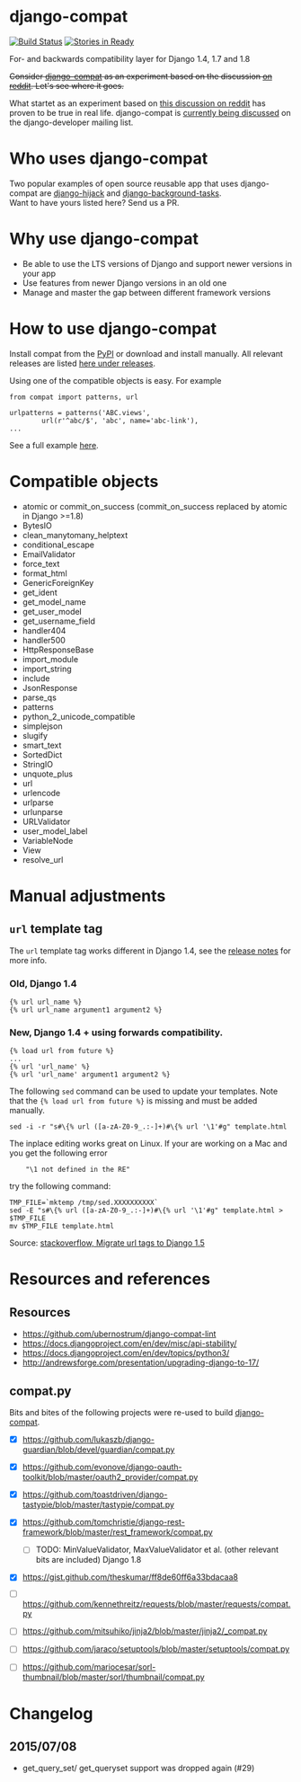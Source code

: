 
django-compat
=============
[![Build Status](https://travis-ci.org/arteria/django-compat.svg?branch=master)](https://travis-ci.org/arteria/django-compat)
[![Stories in Ready](https://badge.waffle.io/arteria/django-compat.png?label=ready&title=Ready)](https://waffle.io/arteria/django-compat)

For- and backwards compatibility layer for Django 1.4, 1.7 and 1.8

~~Consider [django-compat](https://github.com/arteria/django-compat) as an experiment based on the discussion [on reddit](http://redd.it/2jrr4l). Let's see where it goes.~~

What startet as an experiment based on [this discussion on reddit](http://redd.it/2jrr4l) has proven to be true in real life. django-compat is [currently being discussed](https://groups.google.com/d/msg/django-developers/ASnZ5Uyol6Y/yIPUK2SWJekJ) on the django-developer mailing list.  

# Who uses django-compat

Two popular examples of open source reusable app that uses django-compat are [django-hijack](https://github.com/arteria/django-hijack/) and [django-background-tasks](https://github.com/arteria/django-background-tasks).   
Want to have yours listed here? Send us a PR. 

# Why use django-compat

* Be able to use the LTS versions of Django and support newer versions in your app
* Use features from newer Django versions in an old one
* Manage and master the gap between different framework versions

# How to use django-compat

Install compat from the [PyPI](https://pypi.python.org/pypi/django-compat) or download and install manually. All relevant  releases are listed [here under releases](https://github.com/arteria/django-compat/releases).

Using one of the compatible objects is easy. For example

	from compat import patterns, url

	urlpatterns = patterns('ABC.views',
    		url(r'^abc/$', 'abc', name='abc-link'),
   	...
	
See a full example [here](https://github.com/arteria/django-hijack/blob/4966d8865e7e829a562ff2724771628c6590f841/hijack/urls.py#L1).



# Compatible objects

* atomic or commit_on_success (commit_on_success replaced by atomic in Django >=1.8)
* BytesIO
* clean_manytomany_helptext
* conditional_escape
* EmailValidator
* force_text
* format_html
* GenericForeignKey
* get_ident
* get_model_name
* get_user_model
* get_username_field
* handler404
* handler500
* HttpResponseBase
* import_module
* import_string
* include
* JsonResponse
* parse_qs
* patterns
* python_2_unicode_compatible
* simplejson
* slugify
* smart_text
* SortedDict
* StringIO
* unquote_plus
* url
* urlencode
* urlparse
* urlunparse
* URLValidator
* user_model_label
* VariableNode
* View
* resolve_url

# Manual adjustments

## ``url`` template tag 

The  ``url`` template tag works different in Django 1.4, see the [release notes](https://docs.djangoproject.com/en/1.4/releases/1.3/#changes-to-url-and-ssi) for more info. 

### Old, Django 1.4

	{% url url_name %} 
	{% url url_name argument1 argument2 %}
	
### New, Django 1.4 + using forwards compatibility.
	
	{% load url from future %}
	... 
	{% url 'url_name' %} 
	{% url 'url_name' argument1 argument2 %}
	
The following ``sed`` command can be used to update your templates. Note that the ``{% load url from future %}`` is missing and must be added manually.
	
	sed -i -r "s#\{% url ([a-zA-Z0-9_.:-]+)#\{% url '\1'#g" template.html


The inplace editing works great on Linux. If your are working on a Mac and you get the following error 
    
    	"\1 not defined in the RE"

try the following command:

	TMP_FILE=`mktemp /tmp/sed.XXXXXXXXXX`
	sed -E "s#\{% url ([a-zA-Z0-9_.:-]+)#\{% url '\1'#g" template.html > $TMP_FILE
	mv $TMP_FILE template.html

Source: [stackoverflow, Migrate url tags to Django 1.5](http://stackoverflow.com/a/13592772/485361)


# Resources and references 

## Resources 
* https://github.com/ubernostrum/django-compat-lint
* https://docs.djangoproject.com/en/dev/misc/api-stability/
* https://docs.djangoproject.com/en/dev/topics/python3/
* http://andrewsforge.com/presentation/upgrading-django-to-17/ 
 
## compat.py

Bits and bites of the following projects were re-used to build [django-compat](https://github.com/arteria/django-compat).

- [x] https://github.com/lukaszb/django-guardian/blob/devel/guardian/compat.py
- [X] https://github.com/evonove/django-oauth-toolkit/blob/master/oauth2_provider/compat.py
- [X] https://github.com/toastdriven/django-tastypie/blob/master/tastypie/compat.py
- [X] https://github.com/tomchristie/django-rest-framework/blob/master/rest_framework/compat.py
	- [ ] TODO: MinValueValidator, MaxValueValidator et al. (other relevant bits are included) Django 1.8
- [X] https://gist.github.com/theskumar/ff8de60ff6a33bdacaa8
- [ ] https://github.com/kennethreitz/requests/blob/master/requests/compat.py
- [ ] https://github.com/mitsuhiko/jinja2/blob/master/jinja2/_compat.py
- [ ] https://github.com/jaraco/setuptools/blob/master/setuptools/compat.py 
- [ ] https://github.com/mariocesar/sorl-thumbnail/blob/master/sorl/thumbnail/compat.py


# Changelog

## 2015/07/08 
* get_query_set/ get_queryset support was dropped again (#29) 
